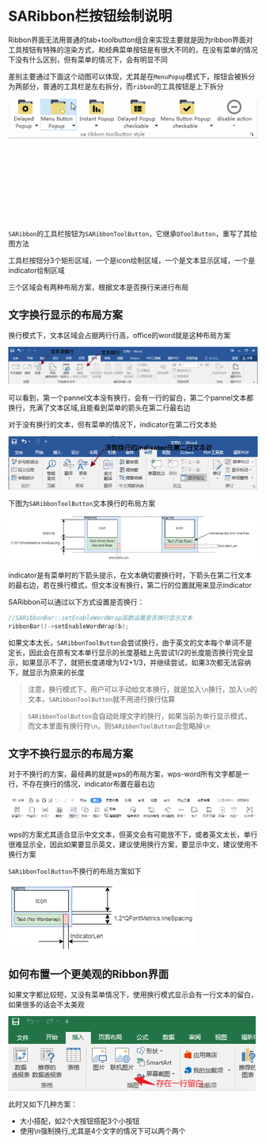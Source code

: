 # SARibbon栏按钮绘制说明

Ribbon界面无法用普通的tab+toolbutton组合来实现主要就是因为ribbon界面对工具按钮有特殊的渲染方式，和经典菜单按钮是有很大不同的，在没有菜单的情况下没有什么区别，但有菜单的情况下，会有明显不同

差别主要通过下面这个动图可以体现，尤其是在`MenuPopup`模式下，按钮会被拆分为两部分，普通的工具栏是左右拆分，而`ribbon`的工具按钮是上下拆分

![ribbon工具按钮](./pic/ribbon-toolbutton.gif)

`SARibbon`的工具栏按钮为`SARibbonToolButton`，它继承`QToolButton`，重写了其绘图方法

工具栏按钮分3个矩形区域，一个是icon绘制区域，一个是文本显示区域，一个是indicator绘制区域

三个区域会有两种布局方案，根据文本是否换行来进行布局

## 文字换行显示的布局方案

换行模式下，文本区域会占据两行行高，office的word就是这种布局方案

![](./pic/office-word-wrodwrap.png)

可以看到，第一个pannel文本没有换行，会有一行的留白，第二个pannel文本都换行，充满了文本区域,且能看到菜单的箭头在第二行最右边

对于没有换行的文本，但有菜单的情况下，indicator在第二行文本处

![](./pic/office-word-wrodwrap2.png)

下图为`SARibbonToolButton`文本换行的布局方案

![](./pic/ribbon-toolbutton-largebutton.png)

indicator是有菜单时的下箭头提示，在文本确切要换行时，下箭头在第二行文本的最右边，若在换行模式，但文本没有换行，第二行的位置就用来显示indicator

SARibbon可以通过以下方式设置是否换行：

```cpp
//SARibbonBar::setEnableWordWrap函数设置是否换行显示文本
ribbonBar()->setEnableWordWrap(b);
```

如果文本太长，`SARibbonToolButton`会尝试换行，由于英文的文本每个单词不是定长，因此会在原有文本单行显示的长度基础上先尝试1/2的长度能否换行完全显示，如果显示不了，就把长度递增为1/2+1/3，并继续尝试，如果3次都无法容纳下，就显示为原来的长度



> 注意，换行模式下，用户可以手动给文本换行，就是加入`\n`换行，加入`\n`的文本，`SARibbonToolButton`就不用进行换行估算

> `SARibbonToolButton`会自动处理文字的换行，如果当前为单行显示模式，而文本里面有换行符`\n`，则`SARibbonToolButton`会忽略掉`\n`

## 文字不换行显示的布局方案

对于不换行的方案，最经典的就是wps的布局方案，wps-word所有文字都是一行，不存在换行的情况，indicator布置在最右边

![](./pic/wps-word-nowrodwrap.png)

wps的方案尤其适合显示中文文本，但英文会有可能放不下，或者英文太长，单行很难显示全，因此如果要显示英文，建议使用换行方案，要显示中文，建议使用不换行方案

`SARibbonToolButton`不换行的布局方案如下

![](./pic/ribbon-toolbutton-largebutton-nowordwrap.png)

## 如何布置一个更美观的Ribbon界面

如果文字都比较短，又没有菜单情况下，使用换行模式显示会有一行文本的留白，如果很多的话会不太美观

![](./pic/office-excel-oneline-spacing.png)

此时又如下几种方案：

- 大小搭配，如2个大按钮搭配3个小按钮
- 使用\n强制换行,尤其是4个文字的情况下可以两个两个

